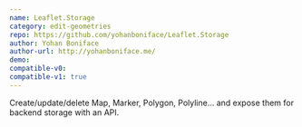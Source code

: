 ```yaml
---
name: Leaflet.Storage
category: edit-geometries
repo: https://github.com/yohanboniface/Leaflet.Storage
author: Yohan Boniface
author-url: http://yohanboniface.me/
demo: 
compatible-v0:
compatible-v1: true
---
```


Create/update/delete Map, Marker, Polygon, Polyline... and expose them for backend storage with an API.
